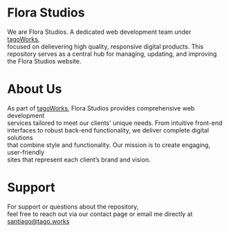 # Flora Studios

We are Flora Studios. A dedicated web development team under [tagoWorks](https://tago.works/), <br/>
focused on delievering high quality, responsive digital products. This <br/>
repository serves as a central hub for managing, updating, and improving the Flora Studios website. <br/>

# About Us
As part of [tagoWorks](https://tago.works/), Flora Studios provides comprehensive web development <br/>
services tailored to meet our clients' unique needs. From intuitive front-end <br/>
interfaces to robust back-end functionality, we deliver complete digital solutions <br/>
that combine style and functionality. Our mission is to create engaging, user-friendly <br/>
sites that represent each client’s brand and vision. <br/>

# Support
For support or questions about the repository, <br/>feel free to reach out via our contact
page or email me directly at santiago@tago.works <br/>
